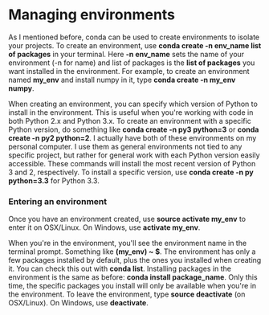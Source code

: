 # Managing environments

As I mentioned before, conda can be used to create environments to isolate your projects. To create an environment, use **conda create -n env_name list of packages** in your terminal. Here **-n env_name** sets the name of your environment (-n for name) and list of packages is the **list of packages** you want installed in the environment. For example, to create an environment named **my_env** and install numpy in it, type **conda create -n my_env numpy**.

When creating an environment, you can specify which version of Python to install in the environment. This is useful when you're working with code in both Python 2.x and Python 3.x. To create an environment with a specific Python version, do something like **conda create -n py3 python=3** or **conda create -n py2 python=2**. I actually have both of these environments on my personal computer. I use them as general environments not tied to any specific project, but rather for general work with each Python version easily accessible. These commands will install the most recent version of Python 3 and 2, respectively. To install a specific version, use **conda create -n py python=3.3** for Python 3.3.

### Entering an environment

Once you have an environment created, use **source activate my_env** to enter it on OSX/Linux. On Windows, use **activate my_env**.

When you're in the environment, you'll see the environment name in the terminal prompt. Something like **(my_env) ~ $**. The environment has only a few packages installed by default, plus the ones you installed when creating it. You can check this out with **conda list**. Installing packages in the environment is the same as before: **conda install package_name**. Only this time, the specific packages you install will only be available when you're in the environment. To leave the environment, type **source deactivate** (on OSX/Linux). On Windows, use **deactivate**.
